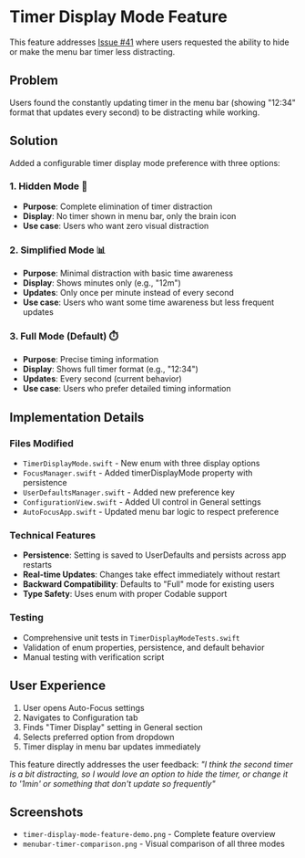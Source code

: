 # Timer Display Mode Feature

This feature addresses [Issue #41](https://github.com/janschill/auto-focus/issues/41) where users requested the ability to hide or make the menu bar timer less distracting.

## Problem
Users found the constantly updating timer in the menu bar (showing "12:34" format that updates every second) to be distracting while working.

## Solution
Added a configurable timer display mode preference with three options:

### 1. Hidden Mode 🚫
- **Purpose**: Complete elimination of timer distraction
- **Display**: No timer shown in menu bar, only the brain icon
- **Use case**: Users who want zero visual distraction

### 2. Simplified Mode 📊
- **Purpose**: Minimal distraction with basic time awareness
- **Display**: Shows minutes only (e.g., "12m")
- **Updates**: Only once per minute instead of every second
- **Use case**: Users who want some time awareness but less frequent updates

### 3. Full Mode (Default) ⏱️
- **Purpose**: Precise timing information
- **Display**: Shows full timer format (e.g., "12:34")
- **Updates**: Every second (current behavior)
- **Use case**: Users who prefer detailed timing information

## Implementation Details

### Files Modified
- `TimerDisplayMode.swift` - New enum with three display options
- `FocusManager.swift` - Added timerDisplayMode property with persistence
- `UserDefaultsManager.swift` - Added new preference key
- `ConfigurationView.swift` - Added UI control in General settings
- `AutoFocusApp.swift` - Updated menu bar logic to respect preference

### Technical Features
- **Persistence**: Setting is saved to UserDefaults and persists across app restarts
- **Real-time Updates**: Changes take effect immediately without restart
- **Backward Compatibility**: Defaults to "Full" mode for existing users
- **Type Safety**: Uses enum with proper Codable support

### Testing
- Comprehensive unit tests in `TimerDisplayModeTests.swift`
- Validation of enum properties, persistence, and default behavior
- Manual testing with verification script

## User Experience
1. User opens Auto-Focus settings
2. Navigates to Configuration tab
3. Finds "Timer Display" setting in General section
4. Selects preferred option from dropdown
5. Timer display in menu bar updates immediately

This feature directly addresses the user feedback: *"I think the second timer is a bit distracting, so I would love an option to hide the timer, or change it to '1min' or something that don't update so frequently"*

## Screenshots
- `timer-display-mode-feature-demo.png` - Complete feature overview
- `menubar-timer-comparison.png` - Visual comparison of all three modes